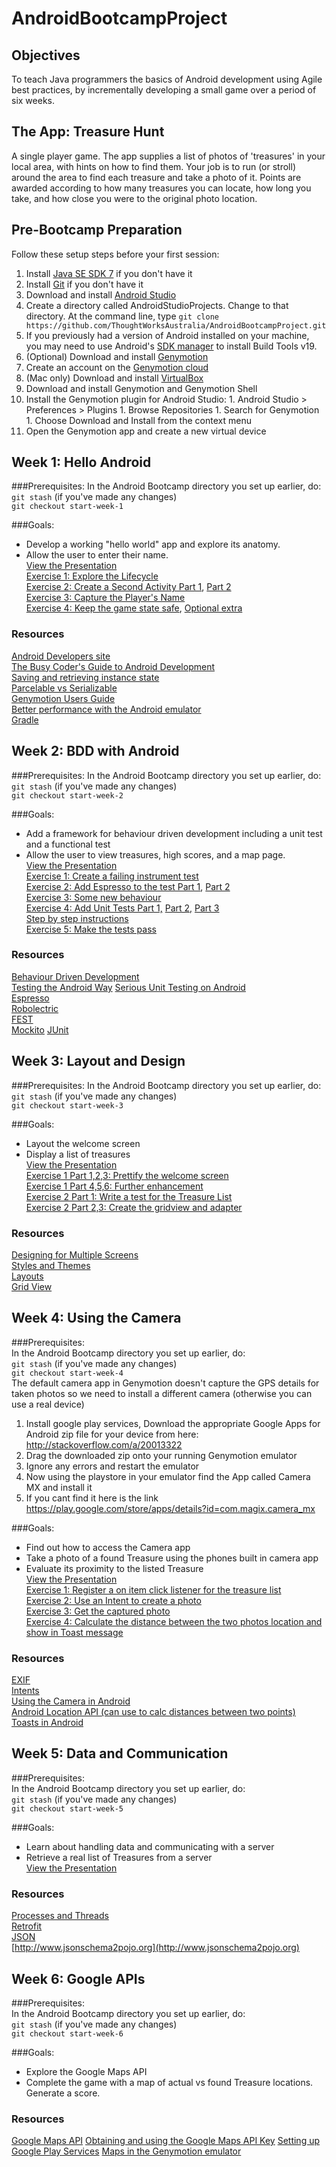 AndroidBootcampProject
======================

## Objectives
To teach Java programmers the basics of Android development using Agile best practices, by incrementally developing a small game over a period of six weeks.

## The App: Treasure Hunt
A single player game. The app supplies a list of photos of 'treasures' in your local area, with hints on how to find them. Your job is to run (or stroll) around the area to find each treasure and take a photo of it. Points are awarded according to how many treasures you can locate, how long you take, and how close you were to the original photo location.

## Pre-Bootcamp Preparation

Follow these setup steps before your first session:

1. Install [Java SE SDK 7](http://www.oracle.com/technetwork/java/javase/downloads/index.html) if you don't have it
1. Install [Git](http://git-scm.com/book/en/Getting-Started-Installing-Git) if you don't have it 
1. Download and install [Android Studio](http://tools.android.com/download/studio/canary)
1. Create a directory called AndroidStudioProjects. Change to that directory. At the command line, type
```git clone https://github.com/ThoughtWorksAustralia/AndroidBootcampProject.git```
1. If you previously had a version of Android installed on your machine, you may need to use Android's [SDK manager](http://developer.android.com/tools/help/sdk-manager.html) to install Build Tools v19.
1. (Optional) Download and install [Genymotion](https://cloud.genymotion.com/page/launchpad/download/)
  1. Create an account on the [Genymotion cloud](https://cloud.genymotion.com/page/customer/login/)
  1. (Mac only) Download and install [VirtualBox](https://www.virtualbox.org/wiki/Downloads)
  1. Download and install Genymotion and Genymotion Shell
  1. Install the Genymotion plugin for Android Studio:
    1. Android Studio > Preferences > Plugins
    1. Browse Repositories
    1. Search for Genymotion
    1. Choose Download and Install from the context menu
  1. Open the Genymotion app and create a new virtual device



## Week 1: Hello Android
###Prerequisites:
In the Android Bootcamp directory you set up earlier, do:   
```git stash``` (if you've made any changes)   
```git checkout start-week-1```  
  
###Goals: 
 * Develop a working "hello world" app and explore its anatomy.
 * Allow the user to enter their name.  
[View the Presentation](http://prezi.com/jibn_vzm9rml/?utm_campaign=share&utm_medium=copy)  
[Exercise 1: Explore the Lifecycle](https://github.com/macosgrove/AndroidBootcampProject/commit/bd381649f0981bc9d74b90af2389acc364f16914)  
[Exercise 2: Create a Second Activity Part 1](https://github.com/macosgrove/AndroidBootcampProject/commit/f794de4638037308e2100b5bf73043df89540231),
[Part 2](https://github.com/macosgrove/AndroidBootcampProject/commit/173f178c6a933500e047120ce2f94b8046d927a7)  
[Exercise 3: Capture the Player's Name](https://github.com/macosgrove/AndroidBootcampProject/commit/1716a164608a5710869d36562379d0203dfc2b64)  
[Exercise 4: Keep the game state safe](https://github.com/macosgrove/AndroidBootcampProject/commit/50e7ab9107659897a733298e2504c14578ba85c9),
[Optional extra](https://github.com/macosgrove/AndroidBootcampProject/commit/2059476941cedb19db271ee68140b844a7404998)  

### Resources
[Android Developers site](http://developer.android.com/develop/index.html)  
[The Busy Coder's Guide to Android Development](http://commonsware.com/Android/)  
[Saving and retrieving instance state](http://www.intertech.com/Blog/saving-and-retrieving-android-instance-state-part-1/)  
[Parcelable vs Serializable](http://www.developerphil.com/parcelable-vs-serializable/)  
[Genymotion Users Guide](https://cloud.genymotion.com/page/doc/)  
[Better performance with the Android emulator](http://stackoverflow.com/questions/2662650/making-the-android-emulator-run-faster)  
[Gradle](http://www.gradle.org/)  

## Week 2: BDD with Android
###Prerequisites:
In the Android Bootcamp directory you set up earlier, do:    
```git stash``` (if you've made any changes)   
```git checkout start-week-2```  

###Goals: 
 * Add a framework for behaviour driven development including a unit test and a functional test
 * Allow the user to view treasures, high scores, and a map page.  
[View the Presentation](http://prezi.com/78y82u9ld2yy/?utm_campaign=share&utm_medium=copy)  
[Exercise 1: Create a failing instrument test](https://github.com/macosgrove/AndroidBootcampProject/commit/9f5d25952ac48d4e6c9ea5a0345c1ece2c43ddae)  
[Exercise 2: Add Espresso to the test Part 1](https://github.com/macosgrove/AndroidBootcampProject/commit/5d137c44445bdcc97bb02a53246a3fe6f44a1915),
[Part 2](https://github.com/macosgrove/AndroidBootcampProject/commit/6a10373f167e709c907797aa00953ee899bd8ed2)  
[Exercise 3: Some new behaviour](https://github.com/macosgrove/AndroidBootcampProject/commit/ff41e46f18da9ab904607f62a766368459b78db2)  
[Exercise 4: Add Unit Tests Part 1,](https://github.com/macosgrove/AndroidBootcampProject/commit/816cc9f7dc56a3d3d09b040891992d336f6bc277)
[Part 2,](https://github.com/macosgrove/AndroidBootcampProject/commit/527d923d5f9d0fe8072422b72c56ba01ee9e5d1c) 
[Part 3](https://github.com/macosgrove/AndroidBootcampProject/commit/0549ce579badab5c61b150f71b7bfd0faaf36243)  
[Step by step instructions](https://github.com/macosgrove/AndroidBootcampProject/blob/master/BDDinAS.md)  
[Exercise 5: Make the tests pass](https://github.com/macosgrove/AndroidBootcampProject/commit/9ef2627ff2e6e40b4d526ba604aadba9bbf128e9)  

### Resources
[Behaviour Driven Development](http://dannorth.net/introducing-bdd/)  
[Testing the Android Way](http://blog.bignerdranch.com/2583-testing-the-android-way/) 
[Serious Unit Testing on Android](http://eclipsesource.com/blogs/2012/06/15/serious-unit-testing-on-android/)  
[Espresso](https://code.google.com/p/android-test-kit/wiki/Espresso)  
[Robolectric](http://robolectric.org/)  
[FEST](http://square.github.io/fest-android/)    
[Mockito](https://code.google.com/p/mockito/) 
[JUnit](https://github.com/junit-team/junit/wiki)  
   
## Week 3: Layout and Design
###Prerequisites:
In the Android Bootcamp directory you set up earlier, do:   
```git stash``` (if you've made any changes)   
```git checkout start-week-3```  

###Goals: 
 * Layout the welcome screen
 * Display a list of treasures  
[View the Presentation](http://prezi.com/v9yrnlv2yerk/?utm_campaign=share&utm_medium=copy&rc=ex0share)  
[Exercise 1 Part 1,2,3: Prettify the welcome screen](https://github.com/ThoughtWorksAustralia/AndroidBootcampProject/commit/ff34f3207670a7713621aad9814eb367c72cb9e5)  
[Exercise 1 Part 4,5,6: Further enhancement](https://github.com/ThoughtWorksAustralia/AndroidBootcampProject/commit/db5dbfcbf49251a0b4b8debc622b91c9e18bbb99)  
[Exercise 2 Part 1: Write a test for the Treasure List](https://github.com/ThoughtWorksAustralia/AndroidBootcampProject/commit/4fa78d569cda9687481846eea6d5662de50d440c)  
[Exercise 2 Part 2,3: Create the gridview and adapter](https://github.com/ThoughtWorksAustralia/AndroidBootcampProject/commit/4fa78d569cda9687481846eea6d5662de50d440c)  

### Resources
[Designing for Multiple Screens](http://developer.android.com/training/multiscreen/index.html)  
[Styles and Themes](http://developer.android.com/guide/topics/ui/themes.html)  
[Layouts](http://developer.android.com/guide/topics/ui/declaring-layout.html)  
[Grid View](http://developer.android.com/guide/topics/ui/layout/gridview.html)  

## Week 4: Using the Camera
###Prerequisites:  
In the Android Bootcamp directory you set up earlier, do:     
```git stash``` (if you've made any changes)     
```git checkout start-week-4```    
The default camera app in Genymotion doesn't capture the GPS details for taken photos so we need to install a different camera (otherwise you can use a real device)

1. Install google play services, Download the appropriate Google Apps for Android zip file for your device from here: http://stackoverflow.com/a/20013322
2. Drag the downloaded zip onto your running Genymotion emulator
3. Ignore any errors and restart the emulator
4. Now using the playstore in your emulator find the App called Camera MX and install it
5. If you cant find it here is the link https://play.google.com/store/apps/details?id=com.magix.camera_mx
 
###Goals: 
 * Find out how to access the Camera app 
 * Take a photo of a found Treasure using the phones built in camera app  
 * Evaluate its proximity to the listed Treasure  
[View the Presentation](http://prezi.com/cvbktfttlnj4/?utm_campaign=share&utm_medium=copy&rc=ex0share)  
[Exercise 1: Register a on item click listener for the treasure list](https://github.com/ThoughtWorksAustralia/AndroidBootcampProject/commit/2499eac0bdb27ae576bbec69a480ac5080e99e65)  
[Exercise 2: Use an Intent to create a photo](https://github.com/ThoughtWorksAustralia/AndroidBootcampProject/commit/205897d08c958d37e42f908bc1634dcc319a0c08)  
[Exercise 3: Get the captured photo](https://github.com/ThoughtWorksAustralia/AndroidBootcampProject/commit/d53461cd1d33c4b87c634ffdb36e1abcb589d2f4)  
[Exercise 4: Calculate the distance between the two photos location and show in Toast message](https://github.com/ThoughtWorksAustralia/AndroidBootcampProject/commit/8f12a82aa5541fdf568b5f64127b5ccd558a6e62)  

### Resources  
[EXIF](http://en.wikipedia.org/wiki/Exchangeable_image_file_format)  
[Intents](http://developer.android.com/guide/components/intents-filters.html)  
[Using the Camera in Android](http://developer.android.com/guide/topics/media/camera.html)    
[Android Location API (can use to calc distances between two points)](http://developer.android.com/reference/android/location/Location.html)  
[Toasts in Android](http://developer.android.com/guide/topics/ui/notifiers/toasts.html)  

## Week 5: Data and Communication
###Prerequisites:  
In the Android Bootcamp directory you set up earlier, do:     
```git stash``` (if you've made any changes)      
```git checkout start-week-5```      

###Goals: 
 * Learn about handling data and communicating with a server
 * Retrieve a real list of Treasures from a server  
 [View the Presentation](http://prezi.com/-svdzfuq7wbi/?utm_campaign=share&utm_medium=copy)  

### Resources
[Processes and Threads](http://developer.android.com/guide/components/processes-and-threads.html)  
[Retrofit](http://square.github.io/retrofit/)  
[JSON](http://www.json.org/)  
[http://www.jsonschema2pojo.org](http://www.jsonschema2pojo.org)  

## Week 6: Google APIs
###Prerequisites:  
In the Android Bootcamp directory you set up earlier, do:     
```git stash``` (if you've made any changes)     
```git checkout start-week-6```

###Goals: 
 * Explore the Google Maps API
 * Complete the game with a map of actual vs found Treasure locations. Generate a score.

### Resources
[Google Maps API](http://developer.android.com/google/play-services/maps.html)
[Obtaining and using the Google Maps API Key](http://eagle.phys.utk.edu/guidry/android/apiKey.html)
[Setting up Google Play Services](http://developer.android.com/google/play-services/setup.html)
[Maps in the Genymotion emulator](http://www.webupd8.org/2013/11/android-x86-emulator-genymotion-20.html)

